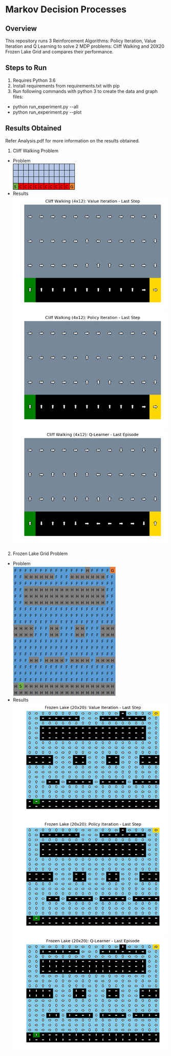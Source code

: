 # Markov Decision Processes
## Overview
This repository runs 3 Reinforcement Algorithms: Policy Iteration, Value Iteration and Q Learning to solve 2 MDP problems: Cliff Walking and 20X20 Frozen Lake Grid and compares their performance.

## Steps to Run
1. Requires Python 3.6
2. Install requirements from requirements.txt with pip
3. Run following commands with python 3 to create the data and graph files:
* python run_experiment.py --all
* python run_experiment.py --plot
## Results Obtained
Refer Analysis.pdf for more information on the results obtained.
1. Cliff Walking Problem
* Problem  
![Picture1](/results/Picture1.png)
* Results  
![Picture3](/results/Picture3.png)
![Picture4](/results/Picture4.png)
![Picture7](/results/Picture7.png)
2. Frozen Lake Grid Problem
* Problem  
![Picture2](/results/Picture2.png)
* Results  
![Picture5](/results/Picture5.png)
![Picture6](/results/Picture6.png)
![Picture8](/results/Picture8.png)
